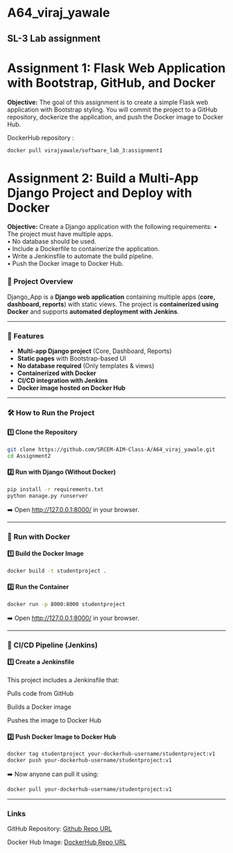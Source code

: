 # A64_viraj_yawale
<h2>SL-3 Lab assignment</h2>

# **Assignment 1: Flask Web Application with Bootstrap, GitHub, and Docker**


**Objective:** 
The goal of this assignment is to create a simple Flask web application with Bootstrap
styling. You will commit the project to a GitHub repository, dockerize the application, and
push the Docker image to Docker Hub.

DockerHub repository : 
```bash 
docker pull virajyawale/software_lab_3:assignment1 
```

# **Assignment 2: Build a Multi-App Django Project and Deploy with Docker**

**Objective:** 
Create a Django application with the following requirements:
• The project must have multiple apps.<br>
• No database should be used.<br>
• Include a Dockerfile to containerize the application.<br>
• Write a Jenkinsfile to automate the build pipeline.<br>
• Push the Docker image to Docker Hub.<br>



### 📌 Project Overview  
Django_App is a **Django web application** containing multiple apps (**core, dashboard, reports**) with static views. The project is **containerized using Docker** and supports **automated deployment with Jenkins**.  

---

### 🚀 Features  
- **Multi-app Django project** (Core, Dashboard, Reports)  
- **Static pages** with Bootstrap-based UI  
- **No database required** (Only templates & views)  
- **Containerized with Docker**  
- **CI/CD integration with Jenkins**  
- **Docker image hosted on Docker Hub**  

---

### 🛠 How to Run the Project  

#### **1️⃣ Clone the Repository**  
```sh
git clone https://github.com/SRCEM-AIM-Class-A/A64_viraj_yawale.git
cd Assignment2
```

#### **2️⃣ Run with Django (Without Docker)**
```sh
pip install -r requirements.txt
python manage.py runserver
```
➡️ Open http://127.0.0.1:8000/ in your browser.

---

### 🐳 Run with Docker
#### **1️⃣ Build the Docker Image**
```sh
docker build -t studentproject .
```

#### **2️⃣ Run the Container**
```sh
docker run -p 8000:8000 studentproject
```

➡️ Open http://127.0.0.1:8000/ in your browser.

---

### 📌 CI/CD Pipeline (Jenkins)
#### **1️⃣ Create a Jenkinsfile**
This project includes a Jenkinsfile that:

Pulls code from GitHub

Builds a Docker image

Pushes the image to Docker Hub

#### **2️⃣ Push Docker Image to Docker Hub**
```sh
docker tag studentproject your-dockerhub-username/studentproject:v1
docker push your-dockerhub-username/studentproject:v1
```
➡️ Now anyone can pull it using:

```sh
docker pull your-dockerhub-username/studentproject:v1
```

---

### Links
GitHub Repository: [Github Repo URL](https://github.com/SRCEM-AIM-Class-A/A64_viraj_yawale.git)

Docker Hub Image: [DockerHub Repo URL](https://hub.docker.com/repository/docker/virajyawale/software_lab_3/tags)

